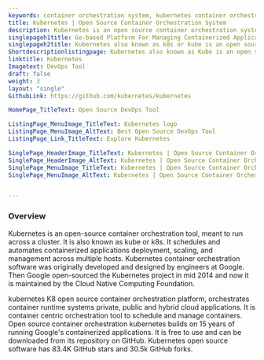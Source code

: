 ```yaml
---
keywords: container orchestration system, kubernetes container orchestration, container orchestration tool, container orchestration platform, orchestration tool to schedule and manage containers, container orchestration kubernetes, k8s orchestration, containerization and orchestration, best container orchestration tools
title: Kubernetes | Open Source Container Orchestration System
description: Kubernetes is an open source container orchestration system for Docker containers to coordinate clusters of nodes at scale in production in an efficient manner.
singlepageh1title: Go-based Platform For Managing Containerized Applications
singlepageh2title: Kubernetes also known as k8s or kube is an open source container orchestration tool that automates container deployment, scaling and management.
Shortdescriptionlistingpage: Kubernetes also known as Kube is an open source container orchestration system used to automate deployment, scaling, and management of containerized application
linktitle: Kubernetes
Imagetext: DevOps Tool
draft: false
weight: 3
layout: "single"
GithubLink: https://github.com/kubernetes/kubernetes

HomePage_TitleText: Open Source DevOps Tool

ListingPage_MenuImage_TitleText: Kubernetes logo
ListingPage_MenuImage_AltText: Best Open Source DevOps Tool
ListingPage_Link_TitleText: Explore Kubernetes

SinglePage_HeaderImage_TitleText: Kubernetes | Open Source Container Orchestration System
SinglePage_HeaderImage_AltText: Kubernetes | Open Source Container Orchestration System
SinglePage_MenuImage_TitleText: Kubernetes | Open Source Container Orchestration System
SinglePage_MenuImage_AltText: Kubernetes | Open Source Container Orchestration System


---
```


### **Overview**

Kubernetes is an open-source container orchestration tool, meant to run across a cluster. It is also known as kube or k8s. It schedules and automates containerized applications deployment, scaling, and management  across multiple hosts. Kubernetes container orchestration software was originally developed and designed by engineers at Google. Then Google open-sourced the Kubernetes project in mid 2014 and now it is maintained by the Cloud Native Computing Foundation.

kubernetes K8 open source container orchestration platform, orchestrates container runtime systems private, public and hybrid cloud applications. It is container centric orchestration tool to schedule and manage containers. Open source container orchestration kubernetes builds on 15 years of running Google's containerized applications. It is free to use and can be downloaded from its repository on GitHub. Kubernetes open source software has 83.4K GitHub stars and 30.5k GitHub forks.